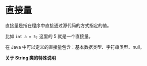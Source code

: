 # 直接量

直接量是指在程序中直接通过源代码的方式指定的值。

比如 `int a = 5;` 这里的 5 就是一个直接量。

在 Java 中可以定义的直接量包含：基本数据类型、字符串类型、null。

**关于 String 类的特殊说明** 



